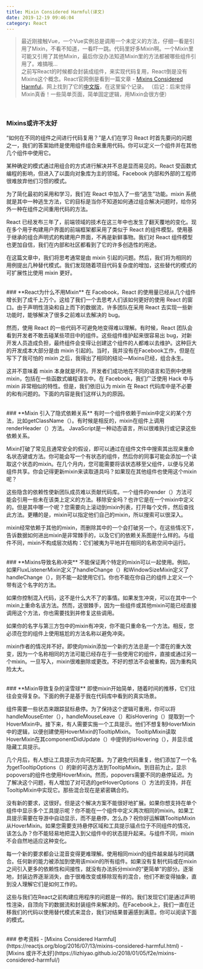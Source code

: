 ```yaml
---
title: Mixin Considered Harmful(译文)
date: 2019-12-19 09:46:04
category: React
---
```

> 最近刚接触Vue，一个Vue实例总是调用一个未定义的方法，仔细一看是引用了Mixin，不看不知道，一看吓一跳。代码里好多Mixin啊。一个Mixin里可能又引用了其他Mixin，最后你没办法知道Mixin里的方法都被哪些组件引用了。难搞哦...
<br/>之前写React的时候都会封装成组件，来实现代码复用，React倒是没有Mixins这个概念。React官网倒是看到一篇文章 - [Mixins Considered Harmful](https://reactjs.org/blog/2016/07/13/mixins-considered-harmful.html)。网上找到了它的[中文版](https://lizhiyao.github.io/2018/01/05/f2e/mixins-considered-harmful/)，在这里留个记录。
（后记：后来觉得Mixin真香！一些简单页面，简单固定逻辑，用Mixin会很方便）

<br/>

### **Mixins或许不太好**
“如何在不同的组件之间进行代码复用？”是人们在学习 React 时首先要问的问题之一，我们的答案始终是使用组件组合来重用代码。你可以定义一个组件并在其他几个组件中使用它。

某种确定的模式通过用组合的方式进行解决并不总是显而易见的。React 受函数式编程的影响，但进入了以面向对象库为主的领域。Facebook 内部和外部的工程师很难放弃他们习惯的模式。

为了简化最初的采用和学习，我们在 React 中加入了一些“逃生”功能。mixin 系统就是其中一种逃生方法，它的目标是当你不知道如何通过组合解决问题时，给你另外一种在组件之间重用代码的方法。

React 已经发布三年了，前端领域的技术在这三年中也发生了翻天覆地的变化。现在多个用于构建用户界面的前端框架都采用了类似于 React 的组件模型。使用基于继承的组合声明式的构建用户界面，不再是新鲜事物。我们对 React 组件模型也更加自信，我们在内部和社区都看到了它的许多创造性的用途。

在这篇文章中，我们将思考通常是由 mixin 引起的问题。然后，我们将为相同的用例提出几种替代模式。我们发现随着项目代码复杂度的增加，这些替代的模式的可扩展性比使用 mixin 更好。

<br/>
### **React为什么不用Mixin**
在 Facebook，React 的使用量已经从几个组件增长到了成千上万个。这给了我们一个去思考人们该如何更好的使用 React 的窗口。由于声明性渲染和自上而下的数据流，许多团队在采用 React 去实现一些新功能时，能够解决了很多之前难以去解决的 bug。

然而，使用 React 的一些代码不可避免地变得难以理解。有时候，React 团队会看到开发者不敢去碰某些项目中的组件。这些组件维护起来很容易出 bug，对新开发人员造成负担，最终组件会变得让创建这个组件的人都难以去维护。这种巨大的开发成本大部分是由 mixin 引起的。当时，我并没有在Facebook工作，但是在写下了我可怕的 mixin 之后，我得出了相同的结论—Mixins已经，组合永生。

这并不意味着 mixin 本身就是坏的。开发者们成功地在不同的语言和范例中使用 mixin，包括在一些函数式编程语言中。在 Facebook，我们广泛使用 Hack 中与 mixin 非常相似的特性。但是，我们依旧认为 mixin 在 React 代码库中是不必要的和有问题的。下面的内容是我们这样认为的原因。

<br/>
### **Mixin 引入了隐式依赖关系**
有时一个组件依赖于mixin中定义的某个方法，比如getClassName（）。有时候是相反的，mixin在组件上调用renderHeader（）方法。 JavaScript是一种动态语言，所以很难执行或记录这些依赖关系。

Mixin打破了常见且通常安全的假设，即可以通过在组件文件中搜索其出现来重命名状态键或方法。你可能会写一个有状态的组件，然后你的同事可能会添加一个读取这个状态的mixin。在几个月内，您可能需要将该状态移至父组件，以便与兄弟组件共享。你会记得更新mixin来读取道具吗？如果现在其他组件也使用这个mixin呢？

这些隐含的依赖性使新团队成员难以贡献代码库。一个组件的render（）方法可能会引用一些未在该类上定义的方法。移除安全吗？也许它是在一个mixin中定义的。但是其中哪一个呢？您需要向上滚动到mixin列表，打开每个文件，然后查找此方法。更糟的是，mixin可以指定他们自己的mixin，所以搜索可以很深入。

mixin经常依赖于其他的mixin，而删除其中的一个会打破另一个。在这些情况下，告诉数据如何进出mixin是非常棘手的，以及它们的依赖关系图是什么样的。与组件不同，mixin不构成层次结构：它们被夷为平地并在相同的名称空间中运行。

<br/>
### **Mixins导致名称冲突**
不能保证两个特定的mixin可以一起使用。例如，如果FluxListenerMixin定义了handleChange（）和WindowSizeMixin定义了handleChange（），则不能一起使用它们。你也不能在你自己的组件上定义一个带有这个名字的方法。

如果你控制混入代码，这不是什么大不了的事情。如果发生冲突，可以在其中一个mixin上重命名该方法。然而，这很棘手，因为一些组件或其他mixin可能已经直接调用这个方法，你也需要找到并修复这些调用。

如果你的名字与第三方包中的mixin有冲突，你不能只重命名一个方法。相反，您必须在您的组件上使用尴尬的方法名称以避免冲突。

mixin作者的情况并不好。即使向mixin添加一个新的方法总是一个潜在的重大改变，因为一个名称相同的方法可能已经存在于一些使用它的组件，直接或通过另一个mixin。一旦写入，mixin很难删除或更改。不好的想法不会被重构，因为重构风险太大。

<br/>
### **Mixin导致复杂的滚雪球**
即使mixin开始简单，随着时间的推移，它们往往会变得复杂。下面的例子是基于我在代码库中看到的真实场景。

组件需要一些状态来跟踪鼠标悬停。为了保持这个逻辑可重用，你可以将handleMouseEnter（），handleMouseLeave（）和isHovering（）提取到一个HoverMixin中。接下来，有人需要实施一个工具提示。他们不想复制HoverMixin中的逻辑，以便创建使用HoverMixin的TooltipMixin。 TooltipMixin读取HoverMixin在其componentDidUpdate（）中提供的isHovering（），并显示或隐藏工具提示。

几个月后，有人想让工具提示方向可配置。为了避免代码重复，他们添加了一个名为getTooltipOptions（）的新的可选方法到TooltipMixin。到目前为止，显示popovers的组件也使用HoverMixin。然而，popovers需要不同的悬停延迟。为了解决这个问题，有人增加了对可选的getHoverOptions（）方法的支持，并在TooltipMixin中实现它。那些混合现在是紧密耦合的。

没有新的要求，这很好。但是这个解决方案不能很好地扩展。如果你想支持在单个组件中显示多个工具提示呢？你不能在一个组件中定义两次相同的mixin。如果工具提示需要在导游中自动显示，而不是悬停，怎么办？祝你好运解耦TooltipMixin从HoverMixin。如果您需要支持悬停区域和工具提示锚点位于不同组件的情况，该怎么办？你不能轻易地把混入到父组件中的状态提升起来。与组件不同，mixin不会自然地适应这种变化。

每一个新的要求都会让混音变得更难理解。使用相同mixin的组件越来越与时间耦合。任何新的能力被添加到使用该mixin的所有组件。如果没有复制代码或在mixin之间引入更多的依赖性和间接性，就没有办法拆分mixin的“更简单”的部分。逐渐地，封装边界逐渐消失，由于很难改变或移除现有的混合，他们不断变得抽象，直到没人理解它们是如何工作的。

这些与我们在React之前构建应用程序的问题是一样的。我们发现它们是通过声明性渲染，自顶向下的数据流和封装组件来解决的。在Facebook上，我们一直在迁移我们的代码以使用替代模式来混合，我们对结果普遍感到满意。你可以阅读下面的模式。


<br/>
### 参考资料
- [Mixins Considered Harmful](https://reactjs.org/blog/2016/07/13/mixins-considered-harmful.html)
- [Mixins 或许不太好](https://lizhiyao.github.io/2018/01/05/f2e/mixins-considered-harmful/)